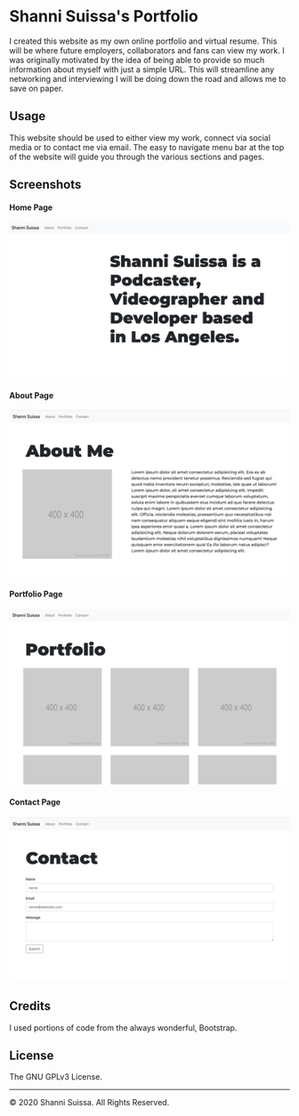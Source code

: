 # Shanni Suissa's Portfolio

I created this website as my own online portfolio and virtual resume. This will be where future employers, collaborators and fans can view my work. I was originally motivated by the idea of being able to provide so much information about myself with just a simple URL. This will streamline any networking and interviewing I will be doing down the road and allows me to save on paper. 


## Usage 

This website should be used to either view my work, connect via social media or to contact me via email. The easy to navigate menu bar at the top of the website will guide you through the various sections and pages. 

## Screenshots

#### Home Page

![Home Page](/index.png)

#### About Page

![About Page](/about.png)

#### Portfolio Page

![Portfolio Page](/portfolio.png)

#### Contact Page

![Contact Page](/contact.png)


## Credits

I used portions of code from the always wonderful, Bootstrap. 


## License

The GNU GPLv3 License. 


---
© 2020 Shanni Suissa. All Rights Reserved.


